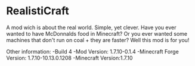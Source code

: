 RealistiCraft
==============

A mod wich is about the real world. Simple, yet clever.
Have you ever wanted to have McDonnalds food in Minecraft?
Or you ever wanted some machines that don't run on coal + they are faster?
Well this mod is for you!















 Other information:
 -Build 4
 -Mod Version: 1.7.10-0.1.4
 -Minecraft Forge Version: 1.7.10-10.13.0.1208
 -Minecraft Version:1.7.10

